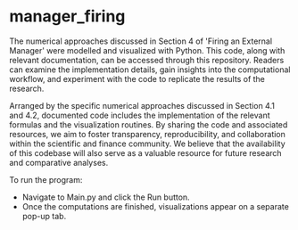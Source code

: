 # manager_firing

The numerical approaches discussed in Section 4 of 'Firing an External Manager' were modelled and visualized with Python. 
This code, along with relevant documentation, can be accessed through this repository. Readers can examine 
the implementation details, gain insights into the computational workflow, and experiment with the code to replicate the 
results of the research.

Arranged by the specific numerical approaches discussed in Section 4.1 and 4.2, documented code includes the implementation
of the relevant formulas and the visualization routines. By sharing the code and associated resources, we aim to foster transparency,
reproducibility, and collaboration within the scientific and finance community. We believe that the availability of this codebase 
will also serve as a valuable resource for future research and comparative analyses.

To run the program:
- Navigate to Main.py and click the Run button.
- Once the computations are finished, visualizations appear on a separate pop-up tab.

